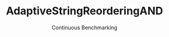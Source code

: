 ---
layout: default
title: AdaptiveStringReorderingAND
subtitle: Continuous Benchmarking
selected: Expression_Reordering
expanded: Benchmarking
benchmark: /individual_results/AdaptiveStringReorderingAND.html
---